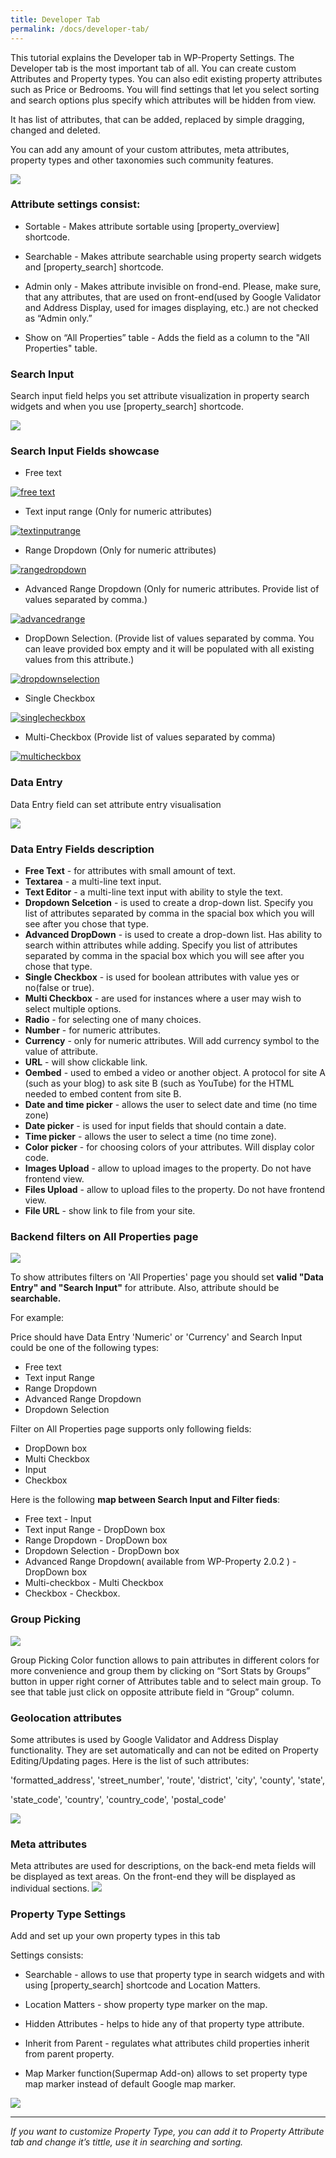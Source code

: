 ```yaml
---
title: Developer Tab
permalink: /docs/developer-tab/
---
```


This tutorial explains the Developer tab in WP-Property Settings.
The Developer tab is the most important tab of all. You can create custom Attributes and Property types. You can also edit existing property attributes such as Price or Bedrooms. You will find settings that let you select sorting and search options plus specify which attributes will be hidden from view.

It has list of attributes, that can be added, replaced by simple dragging, changed and deleted.

You can add any amount of your custom attributes, meta attributes, property types and other taxonomies such community features.

[![](https://storage.googleapis.com/media.usabilitydynamics.com/2012/02/e35dce40-developer-tab.png)](//storage.googleapis.com/media.usabilitydynamics.com/2012/02/e35dce40-developer-tab.png)

### Attribute settings consist:

*   Sortable - Makes attribute sortable using [property_overview] shortcode.
*   Searchable - Makes attribute searchable using property search widgets and [property_search] shortcode.

*   Admin only - Makes attribute invisible on frond-end. Please, make sure, that any attributes, that are used on front-end(used by Google Validator and Address Display, used for images displaying, etc.) are not checked as “Admin only.”

*   Show on “All Properties” table - Adds the field as a column to the "All Properties" table. 

### Search Input

Search input field helps you set attribute visualization in property search widgets and when you use [property_search] shortcode.

[![](https://storage.googleapis.com/media.usabilitydynamics.com/2012/02/c2abf247-search-input.png)](//storage.googleapis.com/media.usabilitydynamics.com/2012/02/c2abf247-search-input.png)

### Search Input Fields showcase

*   Free text

[![free text](https://storage.googleapis.com/media.usabilitydynamics.com/2012/02/14d4511d-free-text.png)](//storage.googleapis.com/media.usabilitydynamics.com/2012/02/14d4511d-free-text.png)

*   Text input range (Only for numeric attributes)

[![textinputrange](https://storage.googleapis.com/media.usabilitydynamics.com/2012/02/e698cc44-textinputrange.png)](//storage.googleapis.com/media.usabilitydynamics.com/2012/02/e698cc44-textinputrange.png)

*   Range Dropdown (Only for numeric attributes)

[![rangedropdown](https://storage.googleapis.com/media.usabilitydynamics.com/2012/02/68f1d880-rangedropdown.png)](//storage.googleapis.com/media.usabilitydynamics.com/2012/02/68f1d880-rangedropdown.png)

*   Advanced Range Dropdown (Only for numeric attributes. Provide list of values separated by comma.)

[![advancedrange](https://storage.googleapis.com/media.usabilitydynamics.com/2012/02/48e81905-advancedrange.png)](//storage.googleapis.com/media.usabilitydynamics.com/2012/02/48e81905-advancedrange.png)

*   DropDown Selection. (Provide list of values separated by comma. You can leave provided box empty and it will be populated with all existing values from this attribute.)

[![dropdownselection](https://storage.googleapis.com/media.usabilitydynamics.com/2012/02/d67df74c-dropdownselection.png)](//storage.googleapis.com/media.usabilitydynamics.com/2012/02/d67df74c-dropdownselection.png)

*   Single Checkbox

[![singlecheckbox](https://storage.googleapis.com/media.usabilitydynamics.com/2012/02/0524f659-singlecheckbox.png)](https://storage.googleapis.com/media.usabilitydynamics.com/2012/02/0524f659-singlecheckbox.png)

*   Multi-Checkbox (Provide list of values separated by comma)

[![multicheckbox](https://storage.googleapis.com/media.usabilitydynamics.com/2012/02/90760811-multicheckbox.png)](https://storage.googleapis.com/media.usabilitydynamics.com/2012/02/90760811-multicheckbox.png)

### Data Entry

Data Entry field can set attribute entry visualisation

[![](https://storage.googleapis.com/media.usabilitydynamics.com/2012/02/25e6f275-dataentry.png)](https://storage.googleapis.com/media.usabilitydynamics.com/2012/02/25e6f275-dataentry.png)

### Data Entry Fields description

* **Free Text** - for attributes with small amount of text.
* **Textarea** - a multi-line text input.
* **Text Editor** - a multi-line text input with ability to style the text.
* **Dropdown Selcetion** - is used to create a drop-down list. Specify you list of attributes separated by comma in the spacial box which you will see after you chose that type.
* **Advanced DropDown** - is used to create a drop-down list. Has ability to search within attributes while adding. Specify you list of attributes separated by comma in the spacial box which you will see after you chose that type.
* **Single Checkbox** - is used for boolean attributes with value yes or no(false or true).
* **Multi Checkbox** - are used for instances where a user may wish to select multiple options.
* **Radio** - for selecting one of many choices.
* **Number** - for numeric attributes.
* **Currency** - only for numeric attributes. Will add currency symbol to the value of attribute.
* **URL** - will show clickable link.
* **Oembed** - used to embed a video or another object. A protocol for site A (such as your blog) to ask site B (such as YouTube) for the HTML needed to embed content from site B.
* **Date and time picker** - allows the user to select date and time (no time zone)
* **Date picker** - is used for input fields that should contain a date.
* **Time picker** - allows the user to select a time (no time zone).
* **Color picker** - for choosing colors of your attributes. Will display color code.
* **Images Upload** - allow to upload images to the property. Do not have frontend view.
* **Files Upload** - allow to upload files to the property. Do not have frontend view.
* **File URL** - show link to file from your site.

### Backend filters on All Properties page

[![](https://storage.googleapis.com/media.usabilitydynamics.com/2012/02/bb6207d7-backendfilter.jpg)](//storage.googleapis.com/media.usabilitydynamics.com/2012/02/bb6207d7-backendfilter.jpg)

To show attributes filters on 'All Properties' page you should set **valid "Data Entry" and "Search Input"** for attribute. Also, attribute should be **searchable.**

For example:

Price should have Data Entry 'Numeric' or 'Currency' and Search Input could be one of the following types:
- Free text
- Text input Range
- Range Dropdown
- Advanced Range Dropdown
- Dropdown Selection

Filter on All Properties page supports only following fields:

*   DropDown box
*   Multi Checkbox
*   Input
*   Checkbox

Here is the following **map between Search Input and Filter fieds**:

*   Free text - Input
*   Text input Range - DropDown box
*   Range Dropdown - DropDown box
*   Dropdown Selection - DropDown box
*   Advanced Range Dropdown( available from WP-Property 2.0.2 ) - DropDown box
*   Multi-checkbox - Multi Checkbox
*   Checkbox - Checkbox.

### Group Picking

[![](https://storage.googleapis.com/media.usabilitydynamics.com/2012/02/76332e5b-attrgroupping.png)](//storage.googleapis.com/media.usabilitydynamics.com/2012/02/76332e5b-attrgroupping.png)

Group Picking Color function allows to pain attributes in different colors for more convenience and group them by clicking on “Sort Stats by Groups” button in upper right corner of Attributes table and to select main group. To see that table just click on opposite attribute field in “Group” column.

### Geolocation attributes

Some attributes is used by Google Validator and Address Display functionality. They are set automatically and can not be edited on Property Editing/Updating pages. Here is the list of such attributes:

'formatted_address', 'street_number', 'route', 'district', 'city', 'county', 'state',

 'state_code', 'country', 'country_code', 'postal_code'

[![](https://storage.googleapis.com/media.usabilitydynamics.com/2012/02/df5970c8-geoattributes.png)](//storage.googleapis.com/media.usabilitydynamics.com/2012/02/df5970c8-geoattributes.png)

### Meta attributes

Meta attributes are used for descriptions, on the back-end meta fields will be displayed as text areas. On the front-end they will be displayed as individual sections.
[![](https://storage.googleapis.com/media.usabilitydynamics.com/2012/02/78de70ea-metaattributes.png)](//storage.googleapis.com/media.usabilitydynamics.com/2012/02/78de70ea-metaattributes.png)

### Property Type Settings

Add and set up your own property types in this tab

Settings consists:

*   Searchable - allows to use that property type in search widgets and with using [property_search] shortcode and Location Matters.  
*   Location Matters - show property type marker on the map.
*   Hidden Attributes - helps to hide any of that property type attribute.   
*   Inherit from Parent - regulates what attributes child properties inherit from parent property.

*   Map Marker function(Supermap Add-on) allows to set property type map marker instead of default Google map marker.

[![](https://storage.googleapis.com/media.usabilitydynamics.com/2012/02/f93ef211-propertytypes.png)](//storage.googleapis.com/media.usabilitydynamics.com/2012/02/f93ef211-propertytypes.png)

* * *

_If you want to customize Property Type, you can add it to Property Attribute tab and change it’s tittle, use it in searching and sorting._